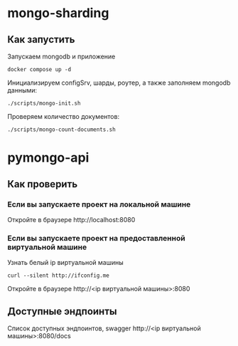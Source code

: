 # mongo-sharding

## Как запустить

Запускаем mongodb и приложение

```shell
docker compose up -d
```

Инициализируем configSrv, шарды, роутер, а также заполняем mongodb данными:

```shell
./scripts/mongo-init.sh
```

Проверяем количество документов:

```shell
./scripts/mongo-count-documents.sh
```

# pymongo-api

## Как проверить

### Если вы запускаете проект на локальной машине

Откройте в браузере http://localhost:8080

### Если вы запускаете проект на предоставленной виртуальной машине

Узнать белый ip виртуальной машины

```shell
curl --silent http://ifconfig.me
```

Откройте в браузере http://<ip виртуальной машины>:8080

## Доступные эндпоинты

Список доступных эндпоинтов, swagger http://<ip виртуальной машины>:8080/docs